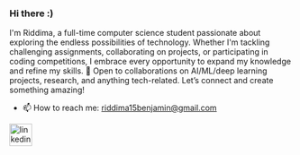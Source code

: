 ### Hi there :)
I'm Riddima, a full-time computer science student passionate about exploring the endless possibilities of technology. Whether I'm tackling challenging assignments, collaborating on projects, or participating in coding competitions, I embrace every opportunity to expand my knowledge and refine my skills.
📌 Open to collaborations on AI/ML/deep learning projects, research, and anything tech-related. Let’s connect and create something amazing!

- 📫 How to reach me: riddima15benjamin@gmail.com 


[<img src='https://cdn.jsdelivr.net/npm/simple-icons@3.0.1/icons/linkedin.svg' alt='linkedin' height='40'>](https://www.linkedin.com/in/riddimabenjamin/)  

